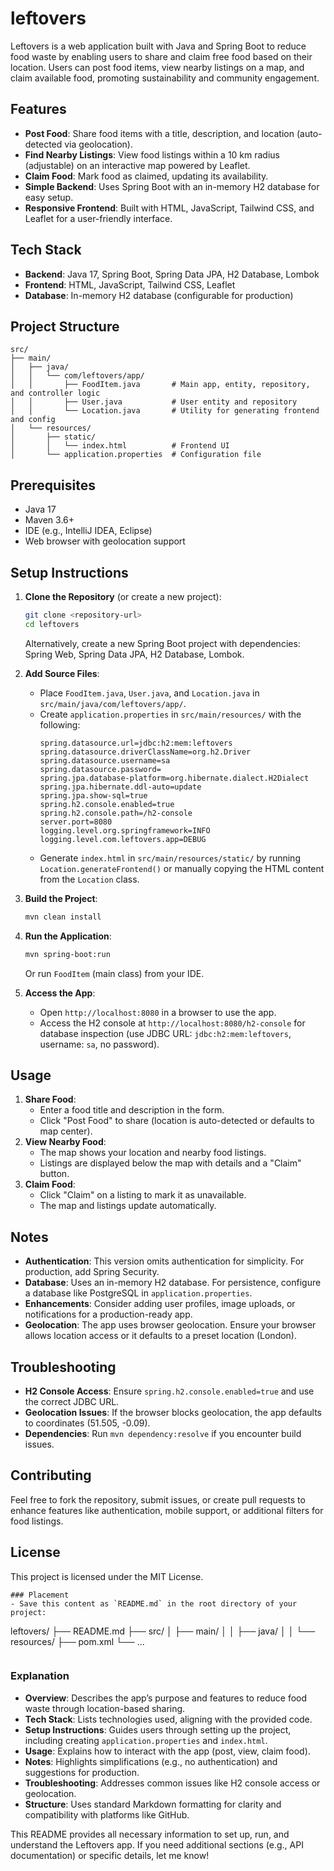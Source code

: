 # leftovers

Leftovers is a web application built with Java and Spring Boot to reduce food waste by enabling users to share and claim free food based on their location. Users can post food items, view nearby listings on a map, and claim available food, promoting sustainability and community engagement.

## Features
- **Post Food**: Share food items with a title, description, and location (auto-detected via geolocation).
- **Find Nearby Listings**: View food listings within a 10 km radius (adjustable) on an interactive map powered by Leaflet.
- **Claim Food**: Mark food as claimed, updating its availability.
- **Simple Backend**: Uses Spring Boot with an in-memory H2 database for easy setup.
- **Responsive Frontend**: Built with HTML, JavaScript, Tailwind CSS, and Leaflet for a user-friendly interface.

## Tech Stack
- **Backend**: Java 17, Spring Boot, Spring Data JPA, H2 Database, Lombok
- **Frontend**: HTML, JavaScript, Tailwind CSS, Leaflet
- **Database**: In-memory H2 database (configurable for production)

## Project Structure
```
src/
├── main/
│   ├── java/
│   │   └── com/leftovers/app/
│   │       ├── FoodItem.java       # Main app, entity, repository, and controller logic
│   │       ├── User.java           # User entity and repository
│   │       └── Location.java       # Utility for generating frontend and config
│   └── resources/
│       ├── static/
│       │   └── index.html          # Frontend UI
│       └── application.properties  # Configuration file
```

## Prerequisites
- Java 17
- Maven 3.6+
- IDE (e.g., IntelliJ IDEA, Eclipse)
- Web browser with geolocation support

## Setup Instructions
1. **Clone the Repository** (or create a new project):
   ```bash
   git clone <repository-url>
   cd leftovers
   ```
   Alternatively, create a new Spring Boot project with dependencies: Spring Web, Spring Data JPA, H2 Database, Lombok.

2. **Add Source Files**:
   - Place `FoodItem.java`, `User.java`, and `Location.java` in `src/main/java/com/leftovers/app/`.
   - Create `application.properties` in `src/main/resources/` with the following:
     ```properties
     spring.datasource.url=jdbc:h2:mem:leftovers
     spring.datasource.driverClassName=org.h2.Driver
     spring.datasource.username=sa
     spring.datasource.password=
     spring.jpa.database-platform=org.hibernate.dialect.H2Dialect
     spring.jpa.hibernate.ddl-auto=update
     spring.jpa.show-sql=true
     spring.h2.console.enabled=true
     spring.h2.console.path=/h2-console
     server.port=8080
     logging.level.org.springframework=INFO
     logging.level.com.leftovers.app=DEBUG
     ```
   - Generate `index.html` in `src/main/resources/static/` by running `Location.generateFrontend()` or manually copying the HTML content from the `Location` class.

3. **Build the Project**:
   ```bash
   mvn clean install
   ```

4. **Run the Application**:
   ```bash
   mvn spring-boot:run
   ```
   Or run `FoodItem` (main class) from your IDE.

5. **Access the App**:
   - Open `http://localhost:8080` in a browser to use the app.
   - Access the H2 console at `http://localhost:8080/h2-console` for database inspection (use JDBC URL: `jdbc:h2:mem:leftovers`, username: `sa`, no password).

## Usage
1. **Share Food**:
   - Enter a food title and description in the form.
   - Click "Post Food" to share (location is auto-detected or defaults to map center).
2. **View Nearby Food**:
   - The map shows your location and nearby food listings.
   - Listings are displayed below the map with details and a "Claim" button.
3. **Claim Food**:
   - Click "Claim" on a listing to mark it as unavailable.
   - The map and listings update automatically.

## Notes
- **Authentication**: This version omits authentication for simplicity. For production, add Spring Security.
- **Database**: Uses an in-memory H2 database. For persistence, configure a database like PostgreSQL in `application.properties`.
- **Enhancements**: Consider adding user profiles, image uploads, or notifications for a production-ready app.
- **Geolocation**: The app uses browser geolocation. Ensure your browser allows location access or it defaults to a preset location (London).

## Troubleshooting
- **H2 Console Access**: Ensure `spring.h2.console.enabled=true` and use the correct JDBC URL.
- **Geolocation Issues**: If the browser blocks geolocation, the app defaults to coordinates (51.505, -0.09).
- **Dependencies**: Run `mvn dependency:resolve` if you encounter build issues.

## Contributing
Feel free to fork the repository, submit issues, or create pull requests to enhance features like authentication, mobile support, or additional filters for food listings.

## License
This project is licensed under the MIT License.

```
### Placement
- Save this content as `README.md` in the root directory of your project:
  ```
  leftovers/
  ├── README.md
  ├── src/
  │   ├── main/
  │   │   ├── java/
  │   │   └── resources/
  ├── pom.xml
  └── ...
  ```
```

### Explanation
- **Overview**: Describes the app’s purpose and features to reduce food waste through location-based sharing.
- **Tech Stack**: Lists technologies used, aligning with the provided code.
- **Setup Instructions**: Guides users through setting up the project, including creating `application.properties` and `index.html`.
- **Usage**: Explains how to interact with the app (post, view, claim food).
- **Notes**: Highlights simplifications (e.g., no authentication) and suggestions for production.
- **Troubleshooting**: Addresses common issues like H2 console access or geolocation.
- **Structure**: Uses standard Markdown formatting for clarity and compatibility with platforms like GitHub.

This README provides all necessary information to set up, run, and understand the Leftovers app. If you need additional sections (e.g., API documentation) or specific details, let me know!
